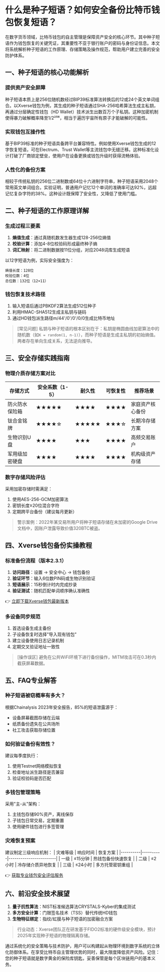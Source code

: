 # 什么是种子短语？如何安全备份比特币钱包恢复短语？

在数字货币领域，比特币钱包的自主管理是保障资产安全的核心环节。其中种子短语作为钱包恢复的关键凭证，其重要性不亚于银行账户的密码与身份证信息。本文将系统解析种子短语的工作原理、存储策略及操作规范，帮助用户建立完善的安全防护体系。

## 一、种子短语的核心功能解析

### 提供资产安全屏障
种子短语本质上是256位随机数经过BIP39标准算法转换后的12或24个英文单词组合。以Xverse钱包为例，其生成的种子短语通过SHA-256哈希算法生成主私钥，再通过分层确定性钱包（HD Wallet）技术派生出数百万个子私钥。这种加密机制使得暴力破解概率降至1/2²⁵⁶，相当于遍历宇宙所有原子才能破解的可能性。

### 实现钱包互操作性
基于BIP39标准的种子短语具备跨平台兼容特性。例如使用Xverse钱包生成的12字恢复短语，可在Electrum、Trust Wallet等主流钱包中无缝迁移。这种标准化设计打破了厂商锁定壁垒，使用户在设备更换或钱包升级时获得流畅体验。

### 人性化的备份方案
相较于传统私钥的256位二进制数或64位十六进制字符串，种子短语采用2048个常用英文单词组合。实验证明，普通用户记忆12个单词的准确率可达92%，远超记忆复杂字符的38%。这种设计既保障了安全性，又降低了使用门槛。

## 二、种子短语的工作原理详解

### 生成过程三要素
1. **熵值生成**：通过真随机数发生器生成128-256位熵值
2. **校验计算**：添加4-8位校验码形成最终种子熵
3. **词汇映射**：将二进制数据按11位分组，对应2048词库生成短语

以12字短语为例，实际安全强度为：
```
熵值长度：128位
校验位数：4位
总位数：132位（12×11）
```

### 钱包恢复技术路径
1. 输入短语后通过PBKDF2算法生成512位种子
2. 利用HMAC-SHA512生成主私钥与链码
3. 通过HD钱包派生路径m/44'/0'/0'/0/0生成比特币地址

> [常见问题] 私钥与种子短语的根本区别在于：私钥是椭圆曲线加密算法中的随机数（如`K = random(1, n-1)`），而种子短语是生成主私钥的初始熵值。两者存在单向生成关系，无法逆向推导。

## 三、安全存储实践指南

### 物理介质存储方案对比

| 存储方式       | 安全系数（1-5） | 耐久性 | 可恢复性 | 推荐场景               |
|----------------|----------------|--------|----------|------------------------|
| 防火防水保险箱 | ★★★★★          | ★★★★   | ★★★★     | 家庭资产核心备份       |
| 钛合金铭牌     | ★★★★☆          | ★★★★★  | ★★★☆     | 长期冷存储方案         |
| 生物识别U盘    | ★★★★             | ★★★    | ★★★★     | 高频交易账户           |
| 军用级加密硬盘 | ★★★★             | ★★★★   | ★★★★     | 机构级资产存储         |

### 数字存储风险评估
采用加密存储时需满足：
1. 使用AES-256-GCM加密算法
2. 密钥长度≥20位混合字符
3. 定期跨平台备份（建议每月更新）

> 警示案例：2022年某交易所用户将种子短语存储在未加密的Google Drive文档中，因账户泄露导致价值320BTC被盗。

## 四、Xverse钱包备份实操教程

### 标准备份流程（版本2.3.1）
1. **访问路径**：设置 → 安全中心 → 钱包备份
2. **验证环节**：输入6位数PIN码或生物识别验证
3. **短语展示**：15秒倒计时内完成抄录
4. **验证测试**：随机匹配单词顺序确认准确性

👉 [立即下载Xverse钱包最新版本](https://bit.ly/okx_welcome)

### 多设备同步规范
1. 首选设备生成主备份
2. 子设备恢复时选择"导入现有钱包"
3. 建立设备使用日志记录机制
4. 定期交叉验证地址一致性

> [操作误区] 避免在公共WiFi环境下进行备份操作，MITM攻击可在0.3秒内截获屏幕数据。

## 五、FAQ专业解答

### 种子短语被窃概率有多大？
根据Chainalysis 2023年安全报告，85%的短语泄露源于：
- 设备屏幕截图存储在云端
- 纸质备份遗失在公共场所
- 社工攻击获取存储位置

### 如何验证备份有效性？
建议每季度执行：
1. 使用Testnet网络模拟恢复
2. 检查地址派生路径是否兼容
3. 验证校验码是否匹配

### 多钱包管理策略
采用"主-从"架构：
1. 主钱包存储90%资产，离线保存
2. 子钱包日常交易，定期重置
3. 使用硬件钱包进行多签管理

### 灾难恢复预案
建议制定三级响应机制：
| 灾难等级 | 响应时间 | 恢复方案               |
|----------|----------|------------------------|
| 一级     | ≤15分钟  | 热钱包备份快速恢复     |
| 二级     | ≤2小时   | 冷存储介质异地恢复     |
| 三级     | ≤24小时  | 多方托管密钥重组       |

👉 [获取专业钱包安全评估服务](https://bit.ly/okx_welcome)

## 六、前沿安全技术展望

1. **量子抗性算法**：NIST标准候选算法CRYSTALS-Kyber的集成测试
2. **多方安全计算**：门限签名技术（TSS）替代传统HD钱包
3. **生物特征绑定**：指纹/虹膜与种子短语的加密融合方案

> 行业动态：Xverse团队正在研发基于FIDO2标准的硬件级安全模块，预计2025年实现种子短语的物理隔离存储。

通过系统化的安全策略与技术防护，用户可以构建起从物理环境到数字系统的立体化防御体系。在享受比特币自主管理优势的同时，最大限度降低资产风险。记住：您的种子短语就是数字黄金的保险库钥匙，妥善保管是每个区块链用户的基本义务。